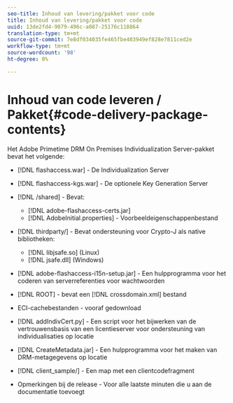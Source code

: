 ```yaml
---
seo-title: Inhoud van levering/pakket voor code
title: Inhoud van levering/pakket voor code
uuid: 13de2fd4-9079-496c-a087-25176c118864
translation-type: tm+mt
source-git-commit: 7e8df034035fe465fbe403949ef828e7811ced2e
workflow-type: tm+mt
source-wordcount: '98'
ht-degree: 0%

---
```



# Inhoud van code leveren / Pakket{#code-delivery-package-contents}

Het Adobe Primetime DRM On Premises Individualization Server-pakket bevat het volgende:

* [!DNL flashaccess.war] - De Individualization Server
* [!DNL flashaccess-kgs.war] - De optionele Key Generation Server
* [!DNL /shared] - Bevat:

   * [!DNL adobe-flashaccess-certs.jar]
   * [!DNL AdobeInitial.properties] - Voorbeeldeigenschappenbestand

* [!DNL thirdparty/] - Bevat ondersteuning voor Crypto-J als native bibliotheken:

   * [!DNL libjsafe.so] (Linux)
   * [!DNL jsafe.dll] (Windows)

* [!DNL adobe-flashaccess-i15n-setup.jar] - Een hulpprogramma voor het coderen van serverreferenties voor wachtwoorden
* [!DNL ROOT] - bevat een  [!DNL crossdomain.xml] bestand

* ECI-cachebestanden - vooraf gedownload
* [!DNL addIndivCert.py] - Een script voor het bijwerken van de vertrouwensbasis van een licentieserver voor ondersteuning van individualisaties op locatie
* [!DNL CreateMetadata.jar] - Een hulpprogramma voor het maken van DRM-metagegevens op locatie
* [!DNL client_sample/] - Een map met een clientcodefragment
* Opmerkingen bij de release - Voor alle laatste minuten die u aan de documentatie toevoegt


